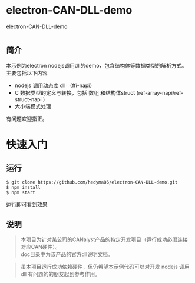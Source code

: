 # electron-CAN-DLL-demo
electron-CAN-DLL-demo

# 

## 简介  

本示例为electron nodejs调用dll的demo，包含结构体等数据类型的解析方式。   
主要包括以下内容 

* nodejs 调用动态库 dll （ffi-napi）
* C 数据类型的定义与转换，包括 数组 和结构体struct (ref-array-napi/ref-struct-napi )
* 大小端模式处理


有问题欢迎指正。 



# 快速入门  

## 运行

```
$ git clone https://github.com/hedyma86/electron-CAN-DLL-demo.git 
$ npm install
$ npm start

```
运行即可看到效果

## 说明

> 本项目为针对某公司的CANalyst产品的特定开发项目（运行成功必须连接对应CAN硬件）。  
> doc目录中为该产品的官方dll说明文档。   

> 虽本项目运行成功依赖硬件，但仍希望本示例代码可以对开发 nodejs 调用 dll 有问题的的朋友起到参考作用。
> 
